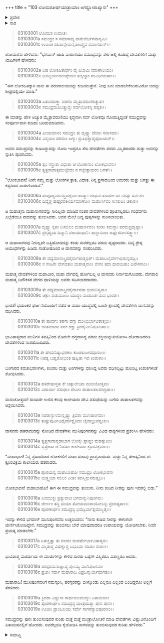 +++
title = "103 ಲೋಮಶತೀರ್ಥಯಾತ್ರಾಯಾಂ ಅಗಸ್ತ್ಯೋಪಾಖ್ಯಾನಃ"
+++

<details><summary>ಪ್ರವೇಶ</summary>


।।   ಓಂ ಓಂ ನಮೋ ನಾರಾಯಣಾಯ।।   ಶ್ರೀ ವೇದವ್ಯಾಸಾಯ ನಮಃ ।।

ಶ್ರೀ ಕೃಷ್ಣದ್ವೈಪಾಯನ ವೇದವ್ಯಾಸ ವಿರಚಿತ  

**ಶ್ರೀ ಮಹಾಭಾರತ**

**ಆರಣ್ಯಕ ಪರ್ವ**

**ತೀರ್ಥಯಾತ್ರಾ ಪರ್ವ**

**ಅಧ್ಯಾಯ 103**

</details>


<details><summary>ಸಾರ</summary>

ಅಗಸ್ತ್ಯನು ಕುಡಿದು ಸಮುದ್ರವನ್ನು ಬರಿದು ಮಾಡಲು ದೇವತೆಗಳು ಕಾಲೇಯರನ್ನು ಸಂಹರಿಸಿದ್ದುದು (1-12). ಕುಡಿದ ನೀರನ್ನು ಜೀರ್ಣಿಸಿಕೊಂಡಾಗಿರುವುದರಿಂದ ಸಾಗರವನ್ನು ಪುನಃ ತುಂಬಿಸಲು ಸಾಧ್ಯವಿಲ್ಲವೆಂದು ಅಗಸ್ತ್ಯನು ಹೇಳಲು ದೇವತೆಗಳು ಪುನಃ ಪಿತಾಮಹನಲ್ಲಿಗೆ ಹೋದುದು (13-19).

</details>


> 03103001 ಲೋಮಶ ಉವಾಚ।  
03103001a ಸಮುದ್ರಂ ಸ ಸಮಾಸಾದ್ಯ ವಾರುಣಿರ್ಭಗವಾನೃಷಿಃ।  
03103001c ಉವಾಚ ಸಹಿತಾನ್ದೇವಾನೃಷೀಂಶ್ಚೈವ ಸಮಾಗತಾನ್।।

ಲೋಮಶನು ಹೇಳಿದನು: “ಭಗವಾನ್ ಋಷಿ ವಾರುಣಿಯು ಸಮುದ್ರವನ್ನು ಸೇರಿ ಅಲ್ಲಿ ಕೂಡಿದ್ದ ದೇವತೆಗಳಿಗೆ ಮತ್ತು ಋಷಿಗಳಿಗೆ ಹೇಳಿದನು:

> 03103002a ಏಷ ಲೋಕಹಿತಾರ್ಥಂ ವೈ ಪಿಬಾಮಿ ವರುಣಾಲಯಂ।  
03103002c ಭವದ್ಭಿರ್ಯದನುಷ್ಠೇಯಂ ತಚ್ಶೀಘ್ರಂ ಸಂವಿಧೀಯತಾಂ।।

“ಈಗ ಲೋಕಹಿತಕ್ಕಾಗಿ ನಾನು ಈ ವರುಣಾಲಯವನ್ನು ಕುಡಿಯುತ್ತೇನೆ. ನೀವು ಏನು ಮಾಡಬೇಕೆಂದಿರುವಿರೋ ಅದನ್ನು ಶೀಘ್ರದಲ್ಲಿಯೇ ಮಾಡಿ.”

> 03103003a ಏತಾವದುಕ್ತ್ವಾ ವಚನಂ ಮೈತ್ರಾವರುಣಿರಚ್ಯುತಃ।  
03103003c ಸಮುದ್ರಮಪಿಬತ್ಕ್ರುದ್ಧಃ ಸರ್ವಲೋಕಸ್ಯ ಪಶ್ಯತಃ।।

ಈ ಮಾತನ್ನು ಹೇಳಿ ಅಚ್ಯುತ ಮೈತ್ರಾವರುಣಿಯು ಕೃದ್ಧನಾಗಿ ಸರ್ವ ಲೋಕವೂ ನೋಡುತ್ತಿದ್ದಂತೆ ಸಮುದ್ರವನ್ನು ಸಂಪೂರ್ಣವಾಗಿ ಕುಡಿದು ಬರಿದುಮಾಡಿದನು.

> 03103004a ಪೀಯಮಾನಂ ಸಮುದ್ರಂ ತು ದೃಷ್ಟ್ವಾ ದೇವಾಃ ಸವಾಸವಾಃ।  
03103004c ವಿಸ್ಮಯಂ ಪರಮಂ ಜಗ್ಮುಃ ಸ್ತುತಿಭಿಶ್ಚಾಪ್ಯಪೂಜಯನ್।।

ಅವನು ಸಮುದ್ರವನ್ನು ಕುಡಿದಿದ್ದುದನ್ನು ನೋಡಿ ಇಂದ್ರನೂ ಸೇರಿ ದೇವತೆಗಳು ಪರಮ ವಿಸ್ಮಿತರಾದರು ಮತ್ತು ಅವನನ್ನು ಸ್ತುತಿಸಿ ಪೂಜಿಸಿದರು.

> 03103005a ತ್ವಂ ನಸ್ತ್ರಾತಾ ವಿಧಾತಾ ಚ ಲೋಕಾನಾಂ ಲೋಕಭಾವನಃ।  
03103005c ತ್ವತ್ಪ್ರಸಾದಾತ್ಸಮುಚ್ಚೇದಂ ನ ಗಚ್ಚೇತ್ಸಾಮರಂ ಜಗತ್।।

“ಲೋಕಭಾವನ! ನೀನೇ ನಮ್ಮ ಮತ್ತು ಲೋಕಗಳ ತ್ರಾತ, ವಿಧಾತ. ನಿನ್ನ ಪ್ರಸಾದದಿಂದ ಅಮರರು ಮತ್ತು ಜಗತ್ತು ಈ ಕಷ್ಟದಿಂದ ಪಾರುಗೊಂಡಿವೆ.”

> 03103006a ಸಂಪೂಜ್ಯಮಾನಸ್ತ್ರಿದಶೈರ್ಮಹಾತ್ಮಾ।
	ಗಂಧರ್ವತೂರ್ಯೇಷು ನದತ್ಸು ಸರ್ವಶಃ।  
> 03103006c ದಿವ್ಯೈಶ್ಚ ಪುಷ್ಪೈರವಕೀರ್ಯಮಾಣೋ।
	ಮಹಾರ್ಣವಂ ನಿಃಸಲಿಲಂ ಚಕಾರ।।  

ಆ ಮಹಾತ್ಮನು ಮಹಾಸಾಗರವನ್ನು ನೀರಿಲ್ಲದೇ ಮಾಡಿದ ನಂತರ ದೇವತೆಗಳಿಂದ ಪೂಜಿಸಲ್ಪಡಲು ಗಂಧರ್ವರು ಎಲ್ಲೆಡೆಯೂ ನಾದವನ್ನು ತುಂಬಿಸಿದರು. ಅವನ ಮೇಲೆ ದಿವ್ಯ ಪುಷ್ಪಗಳನ್ನು ಸುರಿಸಲಾಯಿತು.

> 03103007a ದೃಷ್ಟ್ವಾ ಕೃತಂ ನಿಃಸಲಿಲಂ ಮಹಾರ್ಣವಂ।
	ಸುರಾಃ ಸಮಸ್ತಾಃ ಪರಮಪ್ರಹೃಷ್ಟಾಃ।  
> 03103007c ಪ್ರಗೃಹ್ಯಯ ದಿವ್ಯಾನಿ ವರಾಯುಧಾನಿ।
	ತಾನ್ದಾನವಾಂ ಜಘ್ನುರದೀನಸತ್ತ್ವಾಃ।।   

ಆ ಮಹಾಸಾಗರವು ನೀರಿಲ್ಲದೇ ಬತ್ತಿಹೋದದನ್ನು ಕಂಡು ಸುರರೆಲ್ಲರೂ ಪರಮ ಹೃಷ್ಟರಾದರು. ದಿವ್ಯ ಶ್ರೇಷ್ಠ ಆಯುಧಗಳನ್ನು ಹಿಡಿದು ಸಂತೋಷದಿಂದ ಆ ದಾನವರನ್ನು ಸಂಹರಿಸಿದರು.

> 03103008a ತೇ ವಧ್ಯಮಾನಾಸ್ತ್ರಿದಶೈರ್ಮಹಾತ್ಮಭಿರ್।
	ಮಹಾಬಲೈರ್ವೇಗಿಭಿರುನ್ನದದ್ಭಿಃ।  
> 03103008c ನ ಸೇಹಿರೇ ವೇಗವತಾಂ ಮಹಾತ್ಮನಾಂ।
	ವೇಗಂ ತದಾ ಧಾರಯಿತುಂ ದಿವೌಕಸಾಂ।।  

ಮಹಾತ್ಮ ದೇವತೆಗಳಿಂದ ಮಹಾವೀರ, ಮಹಾ ವೇಗದಲ್ಲಿ ಹೋಗಬಲ್ಲ ಆ ದಾನವರು ನಿರ್ನಾಮಗೊಂಡರು. ವೇಗಶಾಲಿ ಮಹಾತ್ಮ ದಿವೌಕಸರ ವೇಗದ ಧಾಳಿಯನ್ನು ಅವರು ಸಹಿಸಲಾರದಾದರು.

> 03103009a ತೇ ವಧ್ಯಮಾನಾಸ್ತ್ರಿದಶೈರ್ದಾನವಾ ಭೀಮನಿಸ್ವನಾಃ।  
03103009c ಚಕ್ರುಃ ಸುತುಮುಲಂ ಯುದ್ಧಂ ಮುಹೂರ್ತಮಿವ ಭಾರತ।।

ಭಾರತ! ಭಯಂಕರ ಘರ್ಜನೆಯೊಂದಿಗೆ ನಡೆದ ಆ ಮಹಾ ಯುದ್ಧದಲ್ಲಿ ಒಂದೇ ಕ್ಷಣದಲ್ಲಿ ದೇವತೆಗಳು ದಾನವರನ್ನು ವಧಿಸಿದರು.

> 03103010a ತೇ ಪೂರ್ವಂ ತಪಸಾ ದಗ್ಧಾ ಮುನಿಭಿರ್ಭಾವಿತಾತ್ಮಭಿಃ।  
03103010c ಯತಮಾನಾಃ ಪರಂ ಶಕ್ತ್ಯಾ ತ್ರಿದಶೈರ್ವಿನಿಷೂದಿತಾಃ।।

ಭಾವಿತಾತ್ಮರಾದ ಮುನಿಗಳ ತಪಸ್ಸಿನಿಂದ ಮೊದಲೇ ದಗ್ಧರಾಗಿದ್ದ ಪರಮ ಶಕ್ತಿಯನ್ನುಪಯೋಗಿಸಿ ಹೋರಾಡಿದರೂ ದೇವತೆಗಳಿಂದ ನಾಶಹೊಂದಿದರು.

> 03103011a ತೇ ಹೇಮನಿಷ್ಕಾಭರಣಾಃ ಕುಂಡಲಾಂಗದಧಾರಿಣಃ।   
03103011c ನಿಹತ್ಯ ಬಹ್ವಶೋಭಂತ ಪುಷ್ಪಿತಾ ಇವ ಕಿಂಶುಕಾಃ।।

ಬಂಗಾರದ ಕವಚಾಭರಣಗಳು, ಕುಂಡಲ ಮತ್ತು ಅಂಗಗಳನ್ನು ಧರಿಸಿದ್ದ ಅವರು ವಧಿಸಲ್ಪಟ್ಟು ಹೂಬಿಟ್ಟ ಕಿಂಶುಕಗಳಂತೆ ಶೋಭಿಸಿದರು.

> 03103012a ಹತಶೇಷಾಸ್ತತಃ ಕೇ ಚಿತ್ಕಾಲೇಯಾ ಮನುಜೋತ್ತಮ।  
03103012c ವಿದಾರ್ಯ ವಸುಧಾಂ ದೇವೀಂ ಪಾತಾಲತಲಮಾಶ್ರಿತಾಃ।।

ಮನುಜೋತ್ತಮ! ಸಾಯದೇ ಉಳಿದ ಕೆಲವು ಕಾಲೇಯರು ದೇವಿ ವಸುಧೆಯನ್ನು ಬಗೆದು ಪಾತಾಲತಳವನ್ನು ಆಶ್ರಯಿಸಿದರು.

> 03103013a ನಿಹತಾನ್ದಾನವಾನ್ದೃಷ್ಟ್ವಾ ತ್ರಿದಶಾ ಮುನಿಪುಂಗವಂ।  
03103013c ತುಷ್ಟುವುರ್ವಿವಿಧೈರ್ವಾಕ್ಯೈರಿದಂ ಚೈವಾಬ್ರುವನ್ವಚಃ।।

ದಾನವರು ಹತರಾದುದನ್ನು ನೋಡಿದ ದೇವತೆಗಳು ಮುನಿಪುಂಗವನನ್ನು ವಿವಿಧ ವಾಕ್ಯಗಳಿಂದ ಪ್ರಶಂಸಿಸಿ ಹೇಳಿದರು:

> 03103014a ತ್ವತ್ಪ್ರಸಾದಾನ್ಮಹಾಭಾಗ ಲೋಕೈಃ ಪ್ರಾಪ್ತಂ ಮಹತ್ಸುಖಂ।   
03103014c ತ್ವತ್ತೆಜಸಾ ಚ ನಿಹತಾಃ ಕಾಲೇಯಾಃ ಕ್ರೂರವಿಕ್ರಮಾಃ।।

“ಮಹಾಭಾಗ! ನಿನ್ನ ಪ್ರಸಾದದಿಂದ ಲೋಕಗಳಿಗೆ ಮಹಾ ಸುಖವು ಪ್ರಾಪ್ತವಾಯಿತು. ಮತ್ತು ನಿನ್ನ ತೇಜಸ್ಸಿನಿಂದ ಈ ಕ್ರೂರವಿಕ್ರಮಿ ಕಾಲೇಯರು ಹತರಾದರು.

> 03103015a ಪೂರಯಸ್ವ ಮಹಾಬಾಹೋ ಸಮುದ್ರಂ ಲೋಕಭಾವನ।  
03103015c ಯತ್ತ್ವಯಾ ಸಲಿಲಂ ಪೀತಂ ತದಸ್ಮಿನ್ಪುನರುತ್ಸೃಜ।।

ಲೋಕಭಾವನ! ಮಹಾಬಾಹೋ! ಈಗ ಈ ಸಮುದ್ರವನ್ನು ತುಂಬಿಸು. ನೀನು ಕುಡಿದ ನೀರನ್ನು ಪುನಃ ಇದರಲ್ಲಿ ಬಿಡು.”

> 03103016a ಏವಮುಕ್ತಃ ಪ್ರತ್ಯುವಾಚ ಭಗವಾನ್ಮುನಿಪುಂಗವಃ।  
03103016c ಜೀರ್ಣಂ ತದ್ಧಿ ಮಯಾ ತೋಯಮುಪಾಯೋಽನ್ಯಃ ಪ್ರಚಿಂತ್ಯತಾಂ।।  
03103016e ಪೂರಣಾರ್ಥಂ ಸಮುದ್ರಸ್ಯ ಭವದ್ಭಿರ್ಯತ್ನಮಾಸ್ಥಿತೈಃ।।

ಇದನ್ನು ಕೇಳಿದ ಭಗವಾನ್ ಮುನಿಪುಂಗವನು ಉತ್ತರಿಸಿದನು: “ನಾನು ಕುಡಿದ ನೀರನ್ನು ಈಗಾಗಲೇ ಜೀರ್ಣಿಸಿಕೊಂಡಿದ್ದೇನೆ. ಸಮುದ್ರವನ್ನು ತುಂಬಿಸಲು ಬೇರೆ ಯಾವುದಾದರೂ ಉಪಾಯವನ್ನು ಯೋಚಿಸಬೇಕು. ನೀವೇ ಪ್ರಯತ್ನ ಮಾಡಬೇಕು.”

> 03103017a ಏತಚ್ಛೃತ್ವಾ ತು ವಚನಂ ಮಹರ್ಷೇರ್ಭಾವಿತಾತ್ಮನಃ।  
03103017c ವಿಸ್ಮಿತಾಶ್ಚ ವಿಷಣ್ಣಾಶ್ಚ ಬಭೂವುಃ ಸಹಿತಾಃ ಸುರಾಃ।।

ಭಾವಿತಾತ್ಮ ಮಹರ್ಷಿಯ ಈ ಮಾತುಗಳನ್ನು ಕೇಳಿದ ಸುರರು ಒಟ್ಟಿಗೇ ವಿಸ್ಮಿತರೂ ವಿಷಣ್ಣರೂ ಆದರು.

> 03103018a ಪರಸ್ಪರಮನುಜ್ಞಾಪ್ಯ ಪ್ರಣಮ್ಯ ಮುನಿಪುಂಗವಂ।   
03103018c ಪ್ರಜಾಃ ಸರ್ವಾ ಮಹಾರಾಜ ವಿಪ್ರಜಗ್ಮುರ್ಯಥಾಗತಂ।।

ಮಹಾರಾಜ! ಮುನಿಪುಂಗವನಿಗೆ ನಮಸ್ಕರಿಸಿ, ಪರಸ್ಪರರನ್ನು ಬೀಳ್ಕೊಂಡು ಎಲ್ಲರೂ ಎಲ್ಲಿಂದ ಬಂದಿದ್ದರೋ ಅಲ್ಲಿಗೆ ತೆರಳಿದರು.

> 03103019a ತ್ರಿದಶಾ ವಿಷ್ಣುನಾ ಸಾರ್ಧಮುಪಜಗ್ಮುಃ ಪಿತಾಮಹಂ।  
03103019c ಪೂರಣಾರ್ಥಂ ಸಮುದ್ರಸ್ಯ ಮಂತ್ರಯಿತ್ವಾ ಪುನಃ ಪುನಃ।।  
03103019e ಊಚುಃ ಪ್ರಾಂಜಲಯಃ ಸರ್ವೇ ಸಾಗರಸ್ಯಾಭಿಪೂರಣಂ।।

ಸಮುದ್ರವನ್ನು ಪುನಃ ತುಂಬಿಸುವುದರ ಕುರಿತು ಮತ್ತೆ ಮತ್ತೆ ಮಂತ್ರಾಲೋಚನೆ ಮಾಡಿ ದೇವತೆಗಳು ವಿಷ್ಣುವಿನೊಂದಿಗೆ ಪಿತಾಮಹನಲ್ಲಿಗೆ ಹೋದರು. ಅವರೆಲ್ಲರೂ ಕೈಜೋಡಿಸಿ ಸಾಗರವನ್ನು ತುಂಬಿಸುವುದರ ಕುರಿತು ಹೇಳಿದರು.”

<details><summary>ಸಮಾಪ್ತಿ</summary>

ಇತಿ ಶ್ರೀ ಮಹಾಭಾರತೇ ಆರಣ್ಯಕಪರ್ವಣಿ ತೀರ್ಥಯಾತ್ರಾಪರ್ವಣಿ ಲೋಮಶತೀರ್ಥಯಾತ್ರಾಯಾಂ ಅಗಸ್ತ್ಯೋಪಾಖ್ಯಾನೇ ತ್ರ್ಯಧಿಕಶತತಮೋಽಧ್ಯಾಯಃ।  
ಇದು ಮಹಾಭಾರತದ ಆರಣ್ಯಕಪರ್ವದಲ್ಲಿ ತೀರ್ಥಯಾತ್ರಾಪರ್ವದಲ್ಲಿ ಲೋಮಶತೀರ್ಥಯಾತ್ರೆಯಲ್ಲಿ ಅಗಸ್ತ್ಯೋಪಾಖ್ಯಾನದಲ್ಲಿ ನೂರಾಮೂರನೆಯ ಅಧ್ಯಾಯವು.



</details>
